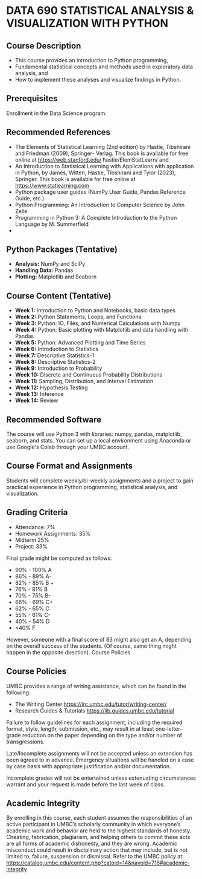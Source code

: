 # DATA 690 STATISTICAL ANALYSIS & VISUALIZATION WITH PYTHON

## Course Description
- This course provides an introduction to Python programming,
-  Fundamental statistical concepts and methods used in exploratory data analysis, and 
- How to implement these analyses and visualize findings in Python.

## Prerequisites
Enrollment in the Data Science program.

## Recommended References
- The Elements of Statistical Learning (2nd edition) by Hastie, Tibshirani and Friedman (2009), Springer-
Verlag. This book is available for free online at https://web.stanford.edu/ ̃hastie/ElemStatLearn/ and
- An Introduction to Statistical Learning with Applications with application in Python, by James, Witten, Hastie, Tibshirani and Tylor
(2023), Springer. This book is available for free online at https://www.statlearning.com
- Python package user guides (NumPy User Guide, Pandas Reference Guide, etc.)
- Python Programming: An Introduction to Computer Science by John Zelle
- Programming in Python 3: A Complete Introduction to the Python Language by M. Summerfield
- 
## Python Packages (Tentative)
- **Analysis:** NumPy and SciPy
- **Handling Data:** Pandas
- **Plotting:** Matplotlib and Seaborn

## Course Content (Tentative)
- **Week 1:** Introduction to Python and Notebooks, basic data types
- **Week 2:** Python Statements, Loops, and Functions
- **Week 3:** Python: IO, Files, and Numerical Calculations with Numpy
- **Week 4:** Python: Basic plotting with Matplotlib and data handling with Pandas
- **Week 5:** Python: Advanced Plotting and Time Series
- **Week 6:** Introduction to Statistics
- **Week 7:** Descriptive Statistics-1
- **Week 8:** Descriptive Statistics-2
- **Week 9:** Introduction to Probability
- **Week 10:** Discrete and Continuous Probability Distributions
- **Week 11:** Sampling, Distribution, and Interval Estimation
- **Week 12:** Hypothesis Testing
- **Week 13:** Inference
- **Week 14:** Review

## Recommended Software
The course will use Python 3 with libraries: numpy, pandas, matplotlib, seaborn, and stats. You can set up a local environment using Anaconda or use Google's Colab through your UMBC account.

## Course Format and Assignments
Students will complete weekly/bi-weekly assignments and a project to gain practical experience in Python programming, statistical analysis, and visualization.

## Grading Criteria
- Attendance: 7%
- Homework Assignments: 35%
- Midterm 25%
- Project: 33%

Final grade might be computed as follows: 
- 90% - 100% A
- 86% - 89% A-
- 82% - 85% B +
- 76% - 81% B 
- 70% - 75% B-
- 66% - 69% C+
- 62% - 65% C
- 55% - 61% C-
- 40% - 54% D
- <40% F
  
However, someone with a final score of 83 might also get an A, depending on the overall success of the
students. (Of course, same thing might happen in the opposite direction).
Course Policies
## Course Policies
 UMBC provides a range of writing assistance, which can be found in the following:
- The Writing Center https://lrc.umbc.edu/tutor/writing-center/
-  Research Guides & Tutorials https://lib.guides.umbc.edu/tutorial



Failure to follow guidelines for each assignment, including the required format, style, length,
submission, etc., may result in at least one-letter-grade reduction on the paper depending on the type
and/or number of transgressions.

Late/Incomplete assignments will not be accepted unless an extension has been agreed to in advance.
Emergency situations will be handled on a case by case basis with appropriate justification and/or
documentation.

Incomplete grades will not be entertained unless extenuating circumstances warrant and your request is
made before the last week of class.

## Academic Integrity
By enrolling in this course, each student assumes the responsibilities of an active participant in UMBC’s
scholarly community in which everyone’s academic work and behavior are held to the highest standards
of honesty. Cheating, fabrication, plagiarism, and helping others to commit these acts are all forms of
academic dishonesty, and they are wrong. Academic misconduct could result in disciplinary action that
may include, but is not limited to, failure, suspension or dismissal.
Refer to the UMBC policy at:
https://catalog.umbc.edu/content.php?catoid=14&navoid=718#academic-integrity
